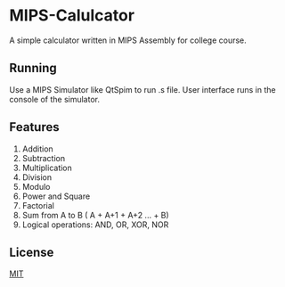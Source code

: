 # MIPS-Calulcator
A simple calculator written in MIPS Assembly for college course.

## Running

Use a MIPS Simulator like QtSpim to run .s file. User interface runs in the console of the simulator. 

## Features

1. Addition
2. Subtraction
3. Multiplication
4. Division
5. Modulo
6. Power and Square
7. Factorial
8. Sum from A to B ( A + A+1 + A+2 ... + B)
9. Logical operations: AND, OR, XOR, NOR


## License
[MIT](https://choosealicense.com/licenses/mit/)
